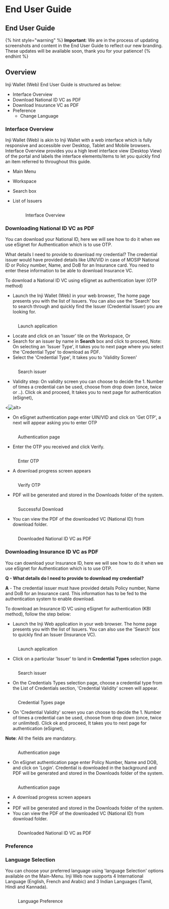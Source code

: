 # End User Guide

## End User Guide

{% hint style="warning" %}
**Important**: We are in the process of updating screenshots and content in the End User Guide to reflect our new branding. These updates will be available soon, thank you for your patience!
{% endhint %}

## Overview

Inji Wallet (Web) End User Guide is structured as below:

* Interface Overview
* Download National ID VC as PDF
* Download Insurance VC as PDF
* Preference
  * Change Language

### Interface Overview

Inji Wallet (Web) is akin to Inji Wallet with a web interface which is fully responsive and accessible over Desktop, Tablet and Mobile browsers. Interface Overview provides you a high level interface view (Desktop View) of the portal and labels the interface elements/items to let you quickly find an item referred to throughout this guide.

* Main Menu
* Workspace
* Search box
*   List of Issuers

    <figure><img src="../../../.gitbook/assets/inji-web-interface-overview.png" alt=""><figcaption><p>Interface Overview</p></figcaption></figure>

### Downloading National ID VC as PDF

You can download your National ID, here we will see how to do it when we use eSignet for Authentication which is to use OTP.

What details I need to provide to download my credential? The credential issuer would have provided details like UIN/VID in case of MOSIP National ID or Policy number, Name, and DoB for an Insurance card. You need to enter these information to be able to download Insurance VC.

To download a National ID VC using eSignet as authentication layer (OTP method)

* Launch the Inji Wallet (Web) in your web browser, The home page presents you with the list of Issuers. You can also use the 'Search' box to search through and quickly find the Issuer (Credential Issuer) you are looking for.

<figure><img src="../../../.gitbook/assets/inji-web-download-national-id-as-pdf-1.png" alt=""><figcaption><p>Launch application</p></figcaption></figure>

* Locate and click on an 'Issuer' tile on the Workspace, Or
* Search for an issuer by name in **Search** box and click to proceed, Note: On selecting an 'Issuer Type', it takes you to next page where you select the 'Credential Type' to download as PDF.
* Select the 'Credential Type', It takes you to 'Validity Screen'

<figure><img src="../../../.gitbook/assets/inji-web-download-national-id-as-pdf-2.png" alt=""><figcaption><p>Search issuer</p></figcaption></figure>

* Validity step: On validity screen you can choose to decide the 1. Number of times a credential can be used, choose from drop down (once, twice or ..). Click ok and proceed, It takes you to next page for authentication (eSignet),

\<![alt](https:)>

* On eSignet authentication page enter UIN/VID and click on 'Get OTP', a next will appear asking you to enter OTP

<figure><img src="../../../.gitbook/assets/inji-web-download-national-id-as-pdf-4.png" alt=""><figcaption><p>Authentication page</p></figcaption></figure>

* Enter the OTP you received and click Verify.

<figure><img src="../../../.gitbook/assets/inji-web-download-national-id-as-pdf-6.png" alt=""><figcaption><p>Enter OTP</p></figcaption></figure>

* A download progress screen appears

<figure><img src="../../../.gitbook/assets/inji-web-download-national-id-as-pdf-7.png" alt=""><figcaption><p>Verify OTP</p></figcaption></figure>

* PDF will be generated and stored in the Downloads folder of the system.

<figure><img src="../../../.gitbook/assets/inji-web-download-national-id-as-pdf-8.png" alt=""><figcaption><p>Successful Download</p></figcaption></figure>

* You can view the PDF of the downloaded VC (National ID) from download folder.

<figure><img src="../../../.gitbook/assets/inji-web-download-national-id-as-pdf-9.png" alt=""><figcaption><p>Downloaded National ID VC as PDF</p></figcaption></figure>

### Downloading Insurance ID VC as PDF

You can download your Insurance ID, here we will see how to do it when we use eSignet for Authentication which is to use OTP.

**Q - What details do I need to provide to download my credential?**&#x20;

**A** - The credential issuer must have provided details Policy number, Name and DoB for an Insurance card. This information has to be fed to the authentication system to enable download.

To download an Insurance ID VC using eSignet for authentication (KBI method), follow the step below:

* Launch the Inji Web application in your web browser. The home page presents you with the list of Issuers. You can also use the 'Search' box to quickly find an Issuer (Insurance VC).

<figure><img src="../../../.gitbook/assets/inji-web-download-insurance-vc-as-pdf-1.png" alt=""><figcaption><p>Launch application</p></figcaption></figure>

* Click on a particular 'Issuer' to land in **Credential Types** selection page.

<figure><img src="../../../.gitbook/assets/inji-web-download-insurance-vc-as-pdf-2.png" alt=""><figcaption><p>Search issuer</p></figcaption></figure>

* On the Credentials Types selection page, choose a credential type from the List of Credentials section, 'Credential Validity' screen will appear.

<figure><img src="../../../.gitbook/assets/inji-web-download-insurance-vc-as-pdf-3.png" alt=""><figcaption><p>Credential Types page</p></figcaption></figure>

* On 'Credential Validity' screen you can choose to decide the 1. Number of times a credential can be used, choose from drop down (once, twice or unlimited). Click ok and proceed, It takes you to next page for authentication (eSignet),

**Note**: All the fields are mandatory.

<figure><img src="../../../.gitbook/assets/inji-web-download-insurance-vc-as-pdf-4.png" alt=""><figcaption><p>Authentication page</p></figcaption></figure>

* On eSignet authentication page enter Policy Number, Name and DOB, and click on 'Login'. Credential is downloaded in the background and PDF will be generated and stored in the Downloads folder of the system.

<figure><img src="../../../.gitbook/assets/5.png" alt=""><figcaption><p>Authentication page</p></figcaption></figure>

* A download progress screen appears
*
* PDF will be generated and stored in the Downloads folder of the system.
* You can view the PDF of the downloaded VC (National ID) from download folder.

<figure><img src="../../../.gitbook/assets/1.png" alt=""><figcaption><p>Downloaded National ID VC as PDF</p></figcaption></figure>

### Preference

### Language Selection

You can choose your preferred language using 'language Selection' options available on the Main-Menu. Inji Web now supports 4 International Language (English, French and Arabic) and 3 Indian Languages (Tamil, Hindi and Kannada).

<figure><img src="../../../.gitbook/assets/inji-web-language-change.png" alt=""><figcaption><p>Language Preference</p></figcaption></figure>

